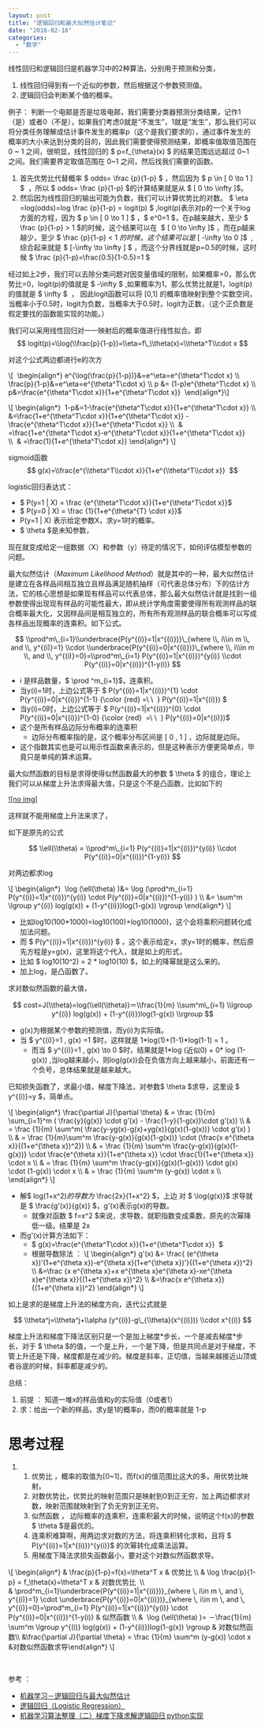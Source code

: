 ```yaml
---
layout: post
title: "逻辑回归和最大似然估计笔记"
date: "2018-02-18"
categories: 
  - "数学"
---
```


线性回归和逻辑回归是机器学习中的2种算法，分别用于预测和分类，

1. 线性回归得到有一个近似的参数，然后根据这个参数预测值。
2. 逻辑回归会判断某个值的概率。

例子： 判断一个电邮是否是垃圾电邮，我们需要分类器预测分类结果，记作1（是）或者0（不是），如果我们考虑0就是“不发生”，1就是“发生”，那么我们可以将分类任务理解成估计事件发生的概率p（这个是我们要求的），通过事件发生的概率的大小来达到分类的目的，因此我们需要使得预测结果，即概率值取值范围在 0 ~ 1 之间，很明显，线性回归的 $ p=f\_{\\theta}(x) $ 的结果范围远远超过 0~1 之间。我们需要界定取值范围在 0~1 之间，然后找我们需要的函数。

1. 首先优势比代替概率 $ odds= \\frac {p}{1-p} $ ，然后因为 $ p \\in \[ 0 \\to 1 \] $  ，所以 $ odds= \\frac {p}{1-p} $的计算结果就是从 $ \[ 0 \\to \\infty \]$。
2. 然后因为线性回归的输出可能为负数，我们可以计算优势比的对数。 $ \\eta =log(odds)=log \\frac {p}{1-p} = logit(p) $ ,logit(p)表示对p的一个关于log方面的方程，因为 $ p \\in \[ 0 \\to 1 \] $ ，$ e^0=1 $，在p越来越大，至少 $ \\frac {p}{1-p} > 1 $的时候，这个结果可以在  $ \[ 0 \\to \\infty \]$ ，而在p越来越少，至少 $ \\frac {p}{1-p} < 1 $的时候，这个结果可以是$ \[ -\\infty \\to 0 \]$  ,综合起来就是 $ \[-\\infty \\to \\infty \] $ ，而这个分界线就是p=0.5的时候，这时候 $ \\frac {p}{1-p}=\\frac{0.5}{1-0.5}=1 $

经过如上2步，我们可以去除分类问题对因变量值域的限制，如果概率=0，那么优势比=0，logit(p)的值就是 $ -\\infty $ ,如果概率为1，那么优势比就是1，logit(p)的值就是 $ \\infty $  ， 因此logit函数可以将 \[0,1\] 的概率值映射到整个实数空间，当概率小于0.5时，logit为负数，当概率大于0.5时，logit为正数，（这个正负数是假定要找的函数能实现的功能。）

我们可以采用线性回归对一一映射后的概率值进行线性拟合。即 $$ logit(p)=\\log(\\frac{p}{1-p})=\\eta=f\_\\theta(x)=\\theta^T\\cdot x $$

对这个公式两边都进行e的次方

\\\[  \\begin{align\*} e^{\\log(\\frac{p}{1-p})}&=e^\\eta=e^{\\theta^T\\cdot x} \\\\  \\frac{p}{1-p}&=e^\\eta=e^{\\theta^T\\cdot x} \\\\ p &= (1-p)e^{\\theta^T\\cdot x} \\\\ p&=\\frac{e^{\\theta^T\\cdot x}}{1+e^{\\theta^T\\cdot x}}  \\end{align\*}\\\]

\\\[ \\begin{align\*}  1-p&=1-\\frac{e^{\\theta^T\\cdot x}}{1+e^{\\theta^T\\cdot x}} \\\\ &=\\frac{1+e^{\\theta^T\\cdot x}}{1+e^{\\theta^T\\cdot x}} - \\frac{e^{\\theta^T\\cdot x}}{1+e^{\\theta^T\\cdot x}} \\\\  & =\\frac{1+e^{\\theta^T\\cdot x}-e^{\\theta^T\\cdot x}}{1+e^{\\theta^T\\cdot x}} \\\\  & =\\frac{1}{1+e^{\\theta^T\\cdot x}} \\end{align\*} \\\]

sigmoid函数 $$ g(x)=\\frac{e^{\\theta^T\\cdot x}}{1+e^{\\theta^T\\cdot x}}  $$

logistic回归表达式：

- $ P(y=1 | X) = \\frac {e^{\\theta^T\\cdot x}}{1+e^{\\theta^T\\cdot x}}$
- $ P(y=0 | X) = \\frac {1}{1+e^{\\theta^{T} \\cdot x}}$
- P(y=1 | X) 表示给定参数X，求y=1时的概率。
- $ \\theta $是未知参数，

现在就变成给定一组数据（X）和参数（y）待定的情况下，如何评估模型参数的问题。

最大似然估计（_Maximum Likelihood Method_）就是其中的一种，最大似然估计是建立在各样品间相互独立且样品满足随机抽样（可代表总体分布）下的估计方法，它的核心思想是如果现有样品可以代表总体，那么最大似然估计就是找到一组参数使得出现现有样品的可能性最大，即从统计学角度需要使得所有观测样品的联合概率最大化，又因样品间是相互独立的，所有所有观测样品的联合概率可以写成各样品出现概率的连乘积。如下公式。

$$ \\prod^m\_{i=1}\\underbrace{P(y^{(i)}=1|x^{(i)})}\_{where \\, i\\in m \\, and \\, y^{(i)}=1} \\cdot \\underbrace{P(y^{(i)}=0|x^{(i)})}\_{where \\, i\\in m \\, and \\, y^{(i)}=0}=\\prod^m\_{i=1} P(y^{(i)}=1|x^{(i)})^{y(i)} \\cdot P(y^{(i)}=0|x^{(i)})^{1-y(i)} $$

- i 是样品数量，$ \\prod ^m\_{i+1}$，连乘积。
- 当y(i)=1时，上边公式等于 $ P(y^{(i)}=1|x^{(i)})^{1} \\cdot P(y^{(i)}=0|x^{(i)})^{1-1} {\\color {red} =\\ \\  } P(y^{(i)}=1|x^{(i)}) $
- 当y(i)=0时，上边公式等于 $ P(y^{(i)}=1|x^{(i)})^{0} \\cdot P(y^{(i)}=0|x^{(i)})^{1-0} {\\color {red}  =\\ \\  } P(y^{(i)}=0|x^{(i)})$
- 这个是所有样品边际分布概率的连乘积
    - 边际分布概率指的是，这个概率分布区间是 \[ 0 , 1 \] ，边际就是边际。
- 这个指数其实也是可以用示性函数来表示的，但是这种表示方便更简单点，毕竟只是单纯的算术运算。

最大似然函数的目标是求得使得似然函数最大的参数 $ \\theta $ 的组合，理论上我们可以从梯度上升法求得最大值，只是这个不是凸函数，比如如下的

[![no img]](http://127.0.0.1/wp-content/uploads/2018/02/nonconvex.png)

这样就不能用梯度上升法来求了，

如下是原先的公式

$$ \\ell(\\theta) = \\prod^m\_{i=1} P(y^{(i)}=1|x^{(i)})^{y(i)} \\cdot P(y^{(i)}=0|x^{(i)})^{1-y(i)} $$

对两边都求log

\\\[ \\begin{align\*}  \\log (\\ell(\\theta) )&= \\log (\\prod^m\_{i=1} P(y^{(i)}=1|x^{(i)})^{y(i)} \\cdot P(y^{(i)}=0|x^{(i)})^{1-y(i)} ) \\\\ &= \\sum^m \\lgroup y^{(i)} log(g(x)) + (1-y^{(i)})log(1-g(x)) \\rgroup \\end{align\*} \\\]

- 比如log10(100\*1000)=log10(100)+log10(1000)，这个会将乘积问题转化成加法问题。
- 而 $ P(y^{(i)}=1|x^{(i)})^{y(i)} $ ，这个表示给定x，求y=1时的概率，然后原先方程是y=g(x)，这里将这个代入，就是如上的形式，
- 比如 $ log10(10^2) = 2 \* log10(10) $，如上的降幂就是这么来的。
- 加上log，是凸函数了。

求对数似然函数的最大值，

$$ cost=J(\\theta)=log(\\ell(\\theta))＝\\frac{1}{m} \\sum^m\_{i=1} \\lgroup y^{(i)} log(g(x)) + (1-y^{(i)})log(1-g(x)) \\rgroup $$

- g(x)为根据某个参数的预测值，而y(i)为实际值。
- 当 $ y^{(i)}=1 , g(x) =1 $时，这样就是 1\*log(1)+(1-1)\*log(1-1) = 1 。
    - 而当 $ y^{(i)}=1 , g(x) \\to 0 $时，结果就是1\*log (近似0) + 0\* log (1-g(x)) ,当log越来越小，则log(g(x))会在负值方向上越来越小，前面还有一个负号，总体结果就是越来越大。

已知损失函数了，求最小值，梯度下降法，对参数$ \\theta $求导，这里设 $ y^{(i)}=y $，简单点。

\\\[ \\begin{align\*} \\frac{\\partial J}{\\partial \\theta} & = \\frac {1}{m} \\sum\_{i=1}^m ( \\frac{y}{g(x)} \\cdot g’(x) - \\frac{1-y}{1-g(x)}\\cdot g’(x)) \\\\ & = \\frac {1}{m} \\sum^m( \\frac{y-yg(x)-g(x)+yg(x)}{g(x)(1-g(x))} \\cdot g’(x) ) \\\\ & = \\frac {1}{m}\\sum^m \\frac{y-g(x)}{g(x)(1-g(x))} \\cdot (\\frac{x e^{\\theta x}}{(1+e^{\\theta x})^2}) \\\\ & = \\frac {1}{m} \\sum^m \\frac{y-g(x)}{g(x)(1-g(x))} \\cdot \\frac{e^{\\theta x}}{1+e^{\\theta x}} \\cdot \\frac{1}{1+e^{\\theta x}} \\cdot x \\\\ & = \\frac {1}{m} \\sum^m \\frac{y-g(x)}{g(x)(1-g(x))} \\cdot g(x) \\cdot (1-g(x)) \\cdot x \\\\ & = \\frac {1}{m} \\sum^m (y-g(x)) \\cdot x \\\\ \\end{align\*} \\\]

- 解$ log(1+x^2)$的导数为$ \\frac{2x}{1+x^2} $，上边 对 $ \\log{g(x)}$ 求导就是 $ \\frac{g'(x)}{g(x)} $，g'(x)表示g(x)的导数。
    - 就像对函数 $ f=x^2 $来说，求导数，就职指数变成乘数，原先的次幂降低一级。结果是 2x
- 而g'(x)计算方法如下：
    - $ g(x)=\\frac{e^{\\theta^T\\cdot x}}{1+e^{\\theta^T\\cdot x}}  $
    - 根据导数除法 ： \\\[ \\begin{align\*} g'(x) &= \\frac{ (e^{\\theta x})'(1+e^{\\theta x})-e^{\\theta x}(1+e^{\\theta x})'}{(1+e^{\\theta x})^2} \\\\ &=\\frac {x e^{\\theta x}+x e^{\\theta x}e^{\\theta x}-xe^{\\theta x}e^{\\theta x}}{(1+e^{\\theta x})^2} \\\\ &=\\frac{x e^{\\theta x}}{(1+e^{\\theta x})^2} \\end{align\*} \\\]

如上是求的是梯度上升法的梯度方向，迭代公式就是

$$ \\theta^j=\\theta^j+\\alpha (y^{(i)}-g\_{\\theta}(x^{(i)})) \\cdot x^{(i)} $$

梯度上升法和梯度下降法区别只是一个是加上梯度\*步长，一个是减去梯度\*步长，对于 $ \\theta $的值，一个是上升，一个是下降，但是共同点是对于梯度，不管上升还是下降，梯度都是在减少的。梯度是斜率，正切值，当越来越接近山顶或者谷底的时候，斜率都是减少的。

总结：

1. 前提 ： 知道一堆x的样品值和y的实际值（0或者1）
2. 求：给出一个新的样品，求y是1的概率p，而0的概率就是 1-p

# 思考过程

1. 1. 优势比 ，概率的取值为\[0~1\]，而f(x)的值范围比这大的多。用优势比映射。
    2. 对数优势比，优势比的映射范围只是映射到0到正无穷，加上两边都求对数，映射范围就映射到了负无穷到正无穷。
    3. 似然函数 ， 边际概率的连乘积，连乘积最大的时候，说明这个f(x)的参数$ \\theta $是最优的。
    4. 连乘积难算啊，用两边求对数的方法，将连乘积转化求和，且将 $ P(y^{(i)}=1|x^{(i)})^{y(i)}$ 的次幂转化成乘法运算。
    5. 用梯度下降法求损失函数最小，要对这个对数似然函数求导。

\\\[ \\begin{align\*} & \\frac{p}{1-p}=f(x)=\\theta^T x & 优势比 \\\\ & \\log \\frac{p}{1-p} = f\_\\theta(x)=\\theta^T x & 对数优势比  \\\\ & \\prod^m\_{i=1}\\underbrace{P(y^{(i)}=1|x^{(i)})}\_{where \\, i\\in m \\, and \\, y^{(i)}=1} \\cdot \\underbrace{P(y^{(i)}=0|x^{(i)})}\_{where \\, i\\in m \\, and \\, y^{(i)}=0}=\\prod^m\_{i=1} P(y^{(i)}=1|x^{(i)})^{y(i)} \\cdot P(y^{(i)}=0|x^{(i)})^{1-y(i)} & 似然函数 \\\\ &  \\log (\\ell(\\theta) )= －\\frac{1}{m} \\sum^m \\lgroup y^{(i)} log(g(x)) + (1-y^{(i)})log(1-g(x)) \\rgroup & 对数似然函数\\\\ &\\frac{\\partial J}{\\partial \\theta} = \\frac {1}{m} \\sum^m (y-g(x)) \\cdot x &对数似然函数求导\\end{align\*} \\\]

 

参考 ：

- [机器学习－逻辑回归与最大似然估计](http://www.hanlongfei.com/%E6%9C%BA%E5%99%A8%E5%AD%A6%E4%B9%A0/2015/08/05/mle/)
- [逻辑回归（Logistic Regression）](http://www.cnblogs.com/BYRans/p/4713624.html)
- [机器学习算法整理（二）梯度下降求解逻辑回归 python实现](http://www.cnblogs.com/douzujun/p/8370993.html)

